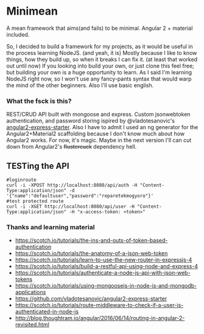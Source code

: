 # Minimean

A mean framework that aims(and fails) to be minimal. Angular 2 + material included.

So, I decided to build a framework for my projects, as it would be useful in the process learning NodeJS. 
(and yeah, it is) Mostly because I like to know things, how they build up, so when it breaks I can fix it. 
(at least that worked out until now) If you looking into build your own, or just clone this feel free; but 
building your own is a huge opportunity to learn. As I said I'm learning NodeJS right now, so I won't use 
any fancy-pants syntax that would warp the mind of the other beginners. Also I'll use basic english. 

### What the fsck is this?

REST/CRUD API built with mongoose and express. Custom jsonwebtoken authentication, and password storing 
ispired by @vladotesanovic's [angular2-express-starter](https://github.com/vladotesanovic/angular2-express-starter). 
Also I have to admit I used an ng generator for the Angular2+Material2 scaffolding because I don't know much about 
how Angular2 works. For now, it's magic. Maybe in the next version I'll can cut down from Angular2's ~~flustercuck~~ 
dependency hell.



## TESTing the API

    #loginroute
    curl -i -XPOST http://localhost:8080/api/auth -H "Content-Type:application/json" -d '{"name":"defaultuser","password":"reparetekmogyoro"}'
    #test protected route
    curl -i -XGET http://localhost:8080/api/user -H "Content-Type:application/json" -H "x-access-token: <token>"

### Thanks and learning material

 - https://scotch.io/tutorials/the-ins-and-outs-of-token-based-authentication
 - https://scotch.io/tutorials/the-anatomy-of-a-json-web-token
 - https://scotch.io/tutorials/learn-to-use-the-new-router-in-expressjs-4
 - https://scotch.io/tutorials/build-a-restful-api-using-node-and-express-4
 - https://scotch.io/tutorials/authenticate-a-node-js-api-with-json-web-tokens
 - https://scotch.io/tutorials/using-mongoosejs-in-node-js-and-mongodb-applications
 - https://github.com/vladotesanovic/angular2-express-starter
 - https://scotch.io/tutorials/route-middleware-to-check-if-a-user-is-authenticated-in-node-js
 - http://blog.thoughtram.io/angular/2016/06/14/routing-in-angular-2-revisited.html
